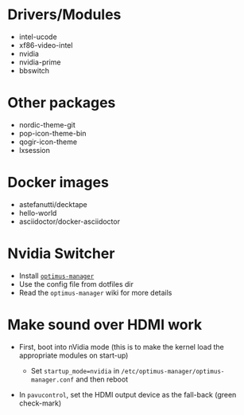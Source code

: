 # Drivers/Modules

* intel-ucode
* xf86-video-intel
* nvidia
* nvidia-prime
* bbswitch

# Other packages

* nordic-theme-git
* pop-icon-theme-bin
* qogir-icon-theme
* lxsession

# Docker images
* astefanutti/decktape
* hello-world
* asciidoctor/docker-asciidoctor

# Nvidia Switcher

* Install [`optimus-manager`](https://github.com/Askannz/optimus-manager)
* Use the config file from dotfiles dir
* Read the `optimus-manager` wiki for more details

# Make sound over HDMI work

* First, boot into nVidia mode (this is to make the kernel load the appropriate modules on start-up)
    * Set `startup_mode=nvidia` in `/etc/optimus-manager/optimus-manager.conf` and then reboot

* In `pavucontrol`, set the HDMI output device as the fall-back (green check-mark)
